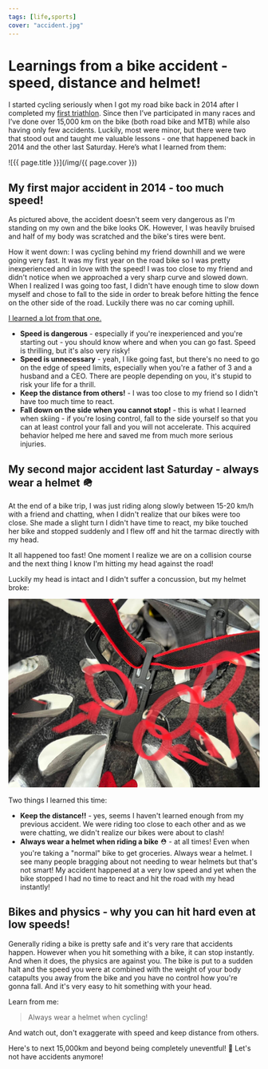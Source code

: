 ```yaml
---
tags: [life,sports]
cover: "accident.jpg"
---
```


# Learnings from a bike accident - speed, distance and helmet!

I started cycling seriously when I got my road bike back in 2014 after I completed my [first triathlon](/triathlon/). Since then I’ve participated in many races and I’ve done over 15,000 km on the bike (both road bike and MTB) while also having only few accidents. Luckily, most were minor, but there were two that stood out and taught me valuable lessons - one that happened back in 2014 and the other last Saturday. Here’s what I learned from them:

<!--More-->

![{{ page.title }}](/img/{{ page.cover }})

## My first major accident in 2014 - too much speed!

As pictured above, the accident doesn't seem very dangerous as I'm standing on my own and the bike looks OK. However, I was heavily bruised and half of my body was scratched and the bike's tires were bent.

How it went down: I was cycling behind my friend downhill and we were going very fast. It was my first year on the road bike so I was pretty inexperienced and in love with the speed! I was too close to my friend and didn't notice when we approached a very sharp curve and slowed down. When I realized I was going too fast, I didn't have enough time to slow down myself and chose to fall to the side in order to break before hitting the fence on the other side of the road. Luckily there was no car coming uphill.

[I learned a lot from that one.](https://www.instagram.com/p/v0TjBNJ_eq/?igshid=YmMyMTA2M2Y=)

* **Speed is dangerous** - especially if you're inexperienced and you're starting out - you should know where and when you can go fast. Speed is thrilling, but it's also very risky!
* **Speed is unnecessary** - yeah, I like going fast, but there's no need to go on the edge of speed limits, especially when you're a father of 3 and a husband and a CEO. There are people depending on you, it's stupid to risk your life for a thrill.
* **Keep the distance from others!** - I was too close to my friend so I didn't have too much time to react.
* **Fall down on the side when you cannot stop!** - this is what I learned when skiing - if you're losing control, fall to the side yourself so that you can at least control your fall and you will not accelerate. This acquired behavior helped me here and saved me from much more serious injuries.

## My second major accident last Saturday - always wear a helmet 🪖

At the end of a bike trip, I was just riding along slowly between 15-20 km/h with a friend and chatting, when I didn't realize that our bikes were too close. She made a slight turn I didn't have time to react, my bike touched her bike and stopped suddenly and I flew off and hit the tarmac directly with my head.

It all happened too fast! One moment I realize we are on a collision course and the next thing I know I'm hitting my head against the road!

Luckily my head is intact and I didn't suffer a concussion, but my helmet broke:

![{{ page.title }} 2](/img/accident-2.jpg)

Two things I learned this time:

* **Keep the distance!!** - yes, seems I haven't learned enough from my previous accident. We were riding too close to each other and as we were chatting, we didn't realize our bikes were about to clash!
* **Always wear a helmet when riding a bike** ⛑ - at all times! Even when you're taking a "normal" bike to get groceries. Always wear a helmet. I see many people bragging about not needing to wear helmets but that's not smart! My accident happened at a very low speed and yet when the bike stopped I had no time to react and hit the road with my head instantly!

## Bikes and physics - why you can hit hard even at low speeds!

Generally riding a bike is pretty safe and it's very rare that accidents happen. However when you hit something with a bike, it can stop instantly. And when it does, the physics are against you. The bike is put to a sudden halt and the speed you were at combined with the weight of your body catapults you away from the bike and you have no control how you're gonna fall. And it's very easy to hit something with your head.

Learn from me:

> Always wear a helmet when cycling!

And watch out, don't exaggerate with speed and keep distance from others.

Here's to next 15,000km and beyond being completely uneventful! 🤞 Let's not have accidents anymore!

[n]: https://michael.gratis/nozbe
[np]: https://michael.gratis/nozbepersonal